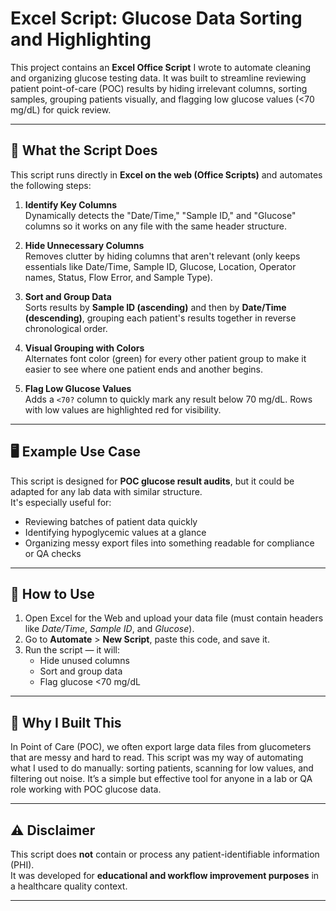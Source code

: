 # Excel Script: Glucose Data Sorting and Highlighting

This project contains an **Excel Office Script** I wrote to automate cleaning and organizing glucose testing data. It was built to streamline reviewing patient point-of-care (POC) results by hiding irrelevant columns, sorting samples, grouping patients visually, and flagging low glucose values (<70 mg/dL) for quick review.

---

## 🔧 What the Script Does

This script runs directly in **Excel on the web (Office Scripts)** and automates the following steps:

1. **Identify Key Columns**  
   Dynamically detects the "Date/Time," "Sample ID," and "Glucose" columns so it works on any file with the same header structure.

2. **Hide Unnecessary Columns**  
   Removes clutter by hiding columns that aren't relevant (only keeps essentials like Date/Time, Sample ID, Glucose, Location, Operator names, Status, Flow Error, and Sample Type).

3. **Sort and Group Data**  
   Sorts results by **Sample ID (ascending)** and then by **Date/Time (descending)**, grouping each patient's results together in reverse chronological order.

4. **Visual Grouping with Colors**  
   Alternates font color (green) for every other patient group to make it easier to see where one patient ends and another begins.

5. **Flag Low Glucose Values**  
   Adds a `<70?` column to quickly mark any result below 70 mg/dL. Rows with low values are highlighted red for visibility.

---

## 🖥️ Example Use Case

This script is designed for **POC glucose result audits**, but it could be adapted for any lab data with similar structure.  
It's especially useful for:
- Reviewing batches of patient data quickly  
- Identifying hypoglycemic values at a glance  
- Organizing messy export files into something readable for compliance or QA checks  

---

## 🚀 How to Use

1. Open Excel for the Web and upload your data file (must contain headers like *Date/Time*, *Sample ID*, and *Glucose*).
2. Go to **Automate** > **New Script**, paste this code, and save it.
3. Run the script — it will:
   - Hide unused columns
   - Sort and group data
   - Flag glucose <70 mg/dL

---

## 📌 Why I Built This

In Point of Care (POC), we often export large data files from glucometers that are messy and hard to read. This script was my way of automating what I used to do manually: sorting patients, scanning for low values, and filtering out noise. It’s a simple but effective tool for anyone in a lab or QA role working with POC glucose data.

---

## ⚠️ Disclaimer

This script does **not** contain or process any patient-identifiable information (PHI).  
It was developed for **educational and workflow improvement purposes** in a healthcare quality context.

---


